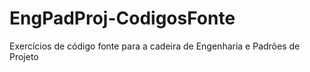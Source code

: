 # EngPadProj-CodigosFonte
Exercícios de código fonte para a cadeira de Engenharia e Padrões de Projeto
